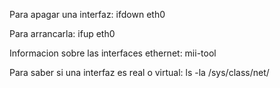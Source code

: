 Para apagar una interfaz:
ifdown eth0

Para arrancarla:
ifup eth0


Informacion sobre las interfaces ethernet:
mii-tool


Para saber si una interfaz es real o virtual:
ls -la /sys/class/net/
